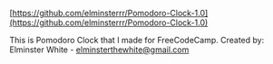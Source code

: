 [https://github.com/elminsterrr/Pomodoro-Clock-1.0](https://github.com/elminsterrr/Pomodoro-Clock-1.0)

This is Pomodoro Clock that I made for FreeCodeCamp.
Created by: Elminster White - elminsterthewhite@gmail.com
